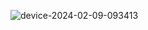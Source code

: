 ![device-2024-02-09-093413](https://github.com/user-attachments/assets/9342e459-3a29-4dda-a5fc-896aae226a30)
